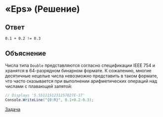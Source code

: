 # «Eps» (Решение)

## Ответ

```
0.1 + 0.2 != 0.3
```

## Объяснение

Числа типа ```Double``` представляются согласно спецификации IEEE 754 и хранятся в 64-разрядном бинарном формате. К сожалению, многие десятичные нецелые числа невозможно представить в таком формате, что часто сказывается при выполнении арифметических операций над числами с плавающей запятой:

```cs
// Displays '5.5511151231257827E-17'
Console.WriteLine("{0:R}", 0.1+0.2-0.3);
```

[Задача](./Eps-P.md)